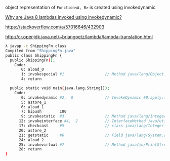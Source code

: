 
object representation of `Function<A, B>` is created using invokedynamic

[Why are Java 8 lambdas invoked using invokedynamic?](https://stackoverflow.com/a/30002627/432903)

https://stackoverflow.com/a/57016646/432903

http://cr.openjdk.java.net/~briangoetz/lambda/lambda-translation.html

```bash
λ javap -c ShippingFn.class 
Compiled from "ShippingFn.java"
public class ShippingFn {
  public ShippingFn();
    Code:
       0: aload_0
       1: invokespecial #1                  // Method java/lang/Object."<init>":()V
       4: return

  public static void main(java.lang.String[]);
    Code:
       0: invokedynamic #2,  0              // InvokeDynamic #0:apply:()Ljava/util/function/Function;
       5: astore_1
       6: aload_1
       7: bipush        100
       9: invokestatic  #3                  // Method java/lang/Integer.valueOf:(I)Ljava/lang/Integer;
      12: invokeinterface #4,  2            // InterfaceMethod java/util/function/Function.apply:(Ljava/lang/Object;)Ljava/lang/Object;
      17: checkcast     #5                  // class java/lang/Integer
      20: astore_2
      21: getstatic     #6                  // Field java/lang/System.out:Ljava/io/PrintStream;
      24: aload_2
      25: invokevirtual #7                  // Method java/io/PrintStream.println:(Ljava/lang/Object;)V
      28: return
}
```
